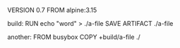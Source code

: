 VERSION 0.7
FROM alpine:3.15

build:
    RUN echo "word" > ./a-file
    SAVE ARTIFACT ./a-file

another:
    FROM busybox
    COPY +build/a-file ./